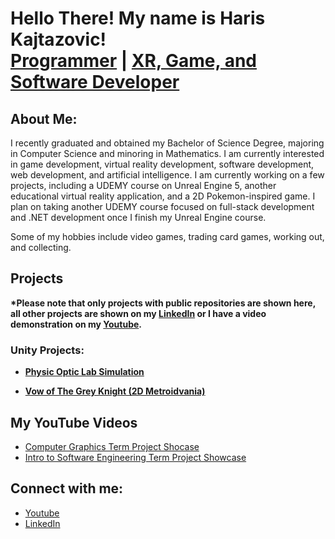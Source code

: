 <h1>Hello There! My name is Haris Kajtazovic! <br/><a href="https://github.com/Harisk25">Programmer</a> | <a href="https://www.linkedin.com/in/haris-kajtazovic-1372b5210/">XR, Game, and Software Developer</a>

<h2>About Me:</h2>

I recently graduated and obtained my Bachelor of Science Degree, majoring in Computer Science and minoring in Mathematics. I am currently interested in game development, virtual reality development, software development, web development, and artificial intelligence. I am currently working on a few projects, including a UDEMY course on Unreal Engine 5, another educational virtual reality application, and a 2D Pokemon-inspired game. I plan on taking another UDEMY course focused on full-stack development and .NET development once I finish my Unreal Engine course.

Some of my hobbies include video games, trading card games, working out, and collecting.


<h2>Projects</h2>

<b>*Please note that only projects with public repositories are shown here, all other projects are shown on my [LinkedIn](https://www.linkedin.com/in/haris-kajtazovic-1372b5210/) or I have a video demonstration on my [Youtube](https://www.youtube.com/@haris-coding).</b>

<h3>Unity Projects:</h3>

- <b>[Physic Optic Lab Simulation](https://github.com/Harisk25/VRFinalProject)</b>
    
- <b>[Vow of The Grey Knight (2D Metroidvania)](https://github.com/Harisk25/CMPT330_Project)</b>


<h2>My YouTube Videos</h2>

- [Computer Graphics Term Project Shocase](https://www.youtube.com/watch?v=wP_EAosNePk)
- [Intro to Software Engineering Term Project Showcase](https://www.youtube.com/watch?v=fC2R_D2HTfg)

<h2>Connect with me:</h2>

- [Youtube](https://www.youtube.com/@hariskajtazovic)
- [LinkedIn](https://www.linkedin.com/in/haris-kajtazovic-1372b5210/)


